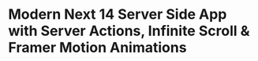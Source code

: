 # Modern Next 14 Server Side App with Server Actions, Infinite Scroll & Framer Motion Animations




